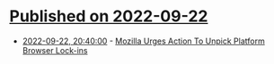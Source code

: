 # [Published on 2022-09-22](index.md)

* [2022-09-22, 20:40:00](https://tech.slashdot.org/story/22/09/22/1841231/mozilla-urges-action-to-unpick-platform-browser-lock-ins?utm_source=rss1.0mainlinkanon&utm_medium=feed) - [Mozilla Urges Action To Unpick Platform Browser Lock-ins](https://tech.slashdot.org/story/22/09/22/1841231/mozilla-urges-action-to-unpick-platform-browser-lock-ins?utm_source=rss1.0mainlinkanon&utm_medium=feed)
